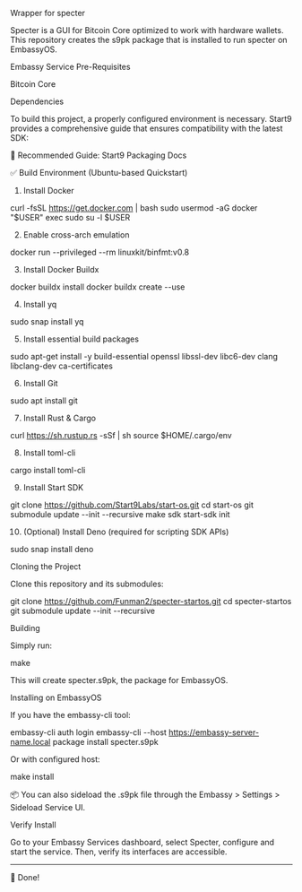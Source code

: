 Wrapper for specter

Specter is a GUI for Bitcoin Core optimized to work with hardware wallets. This repository creates the s9pk package that is installed to run specter on EmbassyOS.

Embassy Service Pre-Requisites

Bitcoin Core


Dependencies

To build this project, a properly configured environment is necessary. Start9 provides a comprehensive guide that ensures compatibility with the latest SDK:

🔗 Recommended Guide: Start9 Packaging Docs

✅ Build Environment (Ubuntu-based Quickstart)

1. Install Docker



curl -fsSL https://get.docker.com | bash
sudo usermod -aG docker "$USER"
exec sudo su -l $USER

2. Enable cross-arch emulation



docker run --privileged --rm linuxkit/binfmt:v0.8

3. Install Docker Buildx



docker buildx install
docker buildx create --use

4. Install yq



sudo snap install yq

5. Install essential build packages



sudo apt-get install -y build-essential openssl libssl-dev libc6-dev clang libclang-dev ca-certificates

6. Install Git



sudo apt install git

7. Install Rust & Cargo



curl https://sh.rustup.rs -sSf | sh
source $HOME/.cargo/env

8. Install toml-cli



cargo install toml-cli

9. Install Start SDK



git clone https://github.com/Start9Labs/start-os.git
cd start-os
git submodule update --init --recursive
make sdk
start-sdk init

10. (Optional) Install Deno (required for scripting SDK APIs)



sudo snap install deno

Cloning the Project

Clone this repository and its submodules:

git clone https://github.com/Funman2/specter-startos.git
cd specter-startos
git submodule update --init --recursive

Building

Simply run:

make

This will create specter.s9pk, the package for EmbassyOS.

Installing on EmbassyOS

If you have the embassy-cli tool:

embassy-cli auth login
embassy-cli --host https://embassy-server-name.local package install specter.s9pk

Or with configured host:

make install

📦 You can also sideload the .s9pk file through the Embassy > Settings > Sideload Service UI.

Verify Install

Go to your Embassy Services dashboard, select Specter, configure and start the service. Then, verify its interfaces are accessible.


---

🎉 Done!

